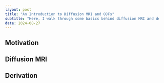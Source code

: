 ```yaml
---
layout: post
title: "An Introduction to Diffusion MRI and ODFs"
subtitle: "Here, I walk through some basics behind diffusion MRI and derive the orientation distribution function (ODF), a common tool used for white matter tractography. This post assumes basic knowledge of MRI."
date: 2024-08-27 
---
```


## Motivation

## Diffusion MRI 

## Derivation 
